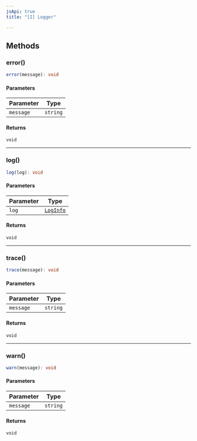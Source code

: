 ```yaml
---
jsApi: true
title: "[I] Logger"

---
```

## Methods

### error()

```ts
error(message): void
```

#### Parameters

| Parameter | Type |
| ------ | ------ |
| `message` | `string` |

#### Returns

`void`

***

### log()

```ts
log(log): void
```

#### Parameters

| Parameter | Type |
| ------ | ------ |
| `log` | [`LogInfo`](LogInfo.md) |

#### Returns

`void`

***

### trace()

```ts
trace(message): void
```

#### Parameters

| Parameter | Type |
| ------ | ------ |
| `message` | `string` |

#### Returns

`void`

***

### warn()

```ts
warn(message): void
```

#### Parameters

| Parameter | Type |
| ------ | ------ |
| `message` | `string` |

#### Returns

`void`
